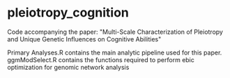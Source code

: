 # pleiotropy_cognition
Code accompanying the paper: "Multi-Scale Characterization of Pleiotropy and Unique Genetic Influences on Cognitive Abilities"

Primary Analyses.R contains the main analytic pipeline used for this paper. ggmModSelect.R contains the functions required to perform ebic optimization for genomic network analysis
